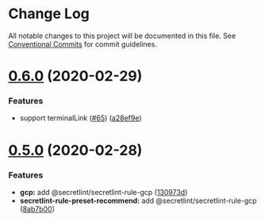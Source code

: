 # Change Log

All notable changes to this project will be documented in this file.
See [Conventional Commits](https://conventionalcommits.org) for commit guidelines.

# [0.6.0](https://github.com/secretlint/secretlint/compare/v0.5.0...v0.6.0) (2020-02-29)


### Features

* support terminalLink ([#65](https://github.com/secretlint/secretlint/issues/65)) ([a28ef9e](https://github.com/secretlint/secretlint/commit/a28ef9eb9b3803984ec37bbbd9cdf35e7d4b67a6))





# [0.5.0](https://github.com/secretlint/secretlint/compare/v0.4.2...v0.5.0) (2020-02-28)


### Features

* **gcp:** add @secretlint/secretlint-rule-gcp ([130973d](https://github.com/secretlint/secretlint/commit/130973d668c24a5adbb86a66c223d06c8f31deec))
* **secretlint-rule-preset-recommend:** add @secretlint/secretlint-rule-gcp ([8ab7b00](https://github.com/secretlint/secretlint/commit/8ab7b00978a7fa03210770db18d717e360ff1b6c))
